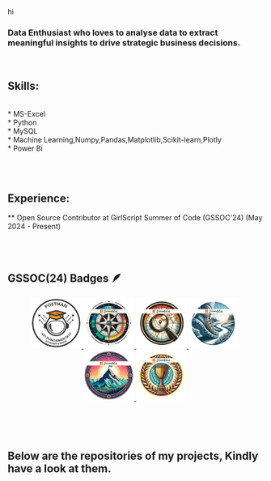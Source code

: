 hi
### Data Enthusiast who loves to analyse data to extract meaningful insights to drive strategic business decisions.
<br>

## Skills:
<br>
* MS-Excel                                                
<br>
* Python 
<br>
* MySQL
<br>
* Machine Learning,Numpy,Pandas,Matplotlib,Scikit-learn,Plotly
<br>
* Power Bi

<br><br>

## Experience:<br>
** Open Source Contributor at GirlScript Summer of Code (GSSOC'24)       (May 2024 - Present) <br><br>
<br> <br>


## GSSOC(24) Badges 🪶

<div style='display:flex; align-items:center; gap: 10px;' align='center'><a href="https://gssoc.girlscript.tech/leaderboard">
<img src="https://raw.githubusercontent.com/girlscript/gssoc-website-new/main/public/badges/postman.png" width="100px" height="100px" />
  <img src="https://github.com/girlscript/gssoc-website-new/blob/main/public/badges/1.png" width="100px" height="100px" />
  <img src="https://github.com/girlscript/gssoc-website-new/blob/main/public/badges/2.png" width="100px" height="100px" />
  <img src="https://github.com/girlscript/gssoc-website-new/blob/main/public/badges/3.png" width="100px" height="100px" />
  <img src="https://github.com/girlscript/gssoc-website-new/blob/main/public/badges/4.png" width="100px" height="100px" />
  <img src="https://github.com/girlscript/gssoc-website-new/blob/main/public/badges/5.png" width="100px" height="100px" />
  </a>
</div>

<br><br><br>

## Below are the repositories of my projects, Kindly have a look at them.
